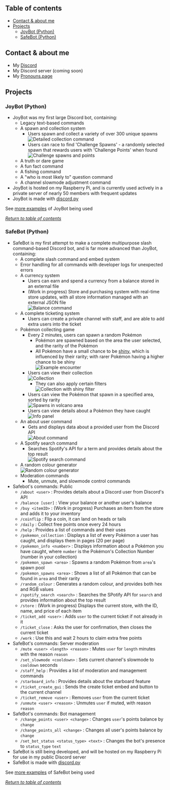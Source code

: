## Table of contents
- [Contact & about me](https://github.com/hi-joy-nz/hi-joy-nz/blob/main/README.md#contact--about-me)
- [Projects](https://github.com/hi-joy-nz/hi-joy-nz/blob/main/README.md#projects)
  - [JoyBot (Python)](https://github.com/hi-joy-nz/hi-joy-nz/blob/main/README.md#joybot-python)
  - [SafeBot (Python)](https://github.com/hi-joy-nz/hi-joy-nz/blob/main/README.md#safebot-python)


## Contact & about me
- My [Discord](https://discord.com/users/524064761525305344)
- My Discord server (coming soon)
- My [Pronouns.page](https://en.pronouns.page/@hi.joy)

## Projects
### JoyBot (Python)
- JoyBot was my first large Discord bot, containing:
  - Legacy text-based commands
  - A spawn and collection system
    - Users spawn and collect a variety of over 300 unique spawns <br>
    ![Detailed collection command](https://github.com/hi-joy-nz/hi-joy-nz/blob/main/Examples/JoyBot%20examples/Detailed%20spawn%20collection.png)
    - Users can race to find 'Challenge Spawns' - a randomly selected spawn that rewards users with 'Challenge Points' when found <br>
    ![Challenge spawns and points](https://github.com/hi-joy-nz/hi-joy-nz/blob/main/Examples/JoyBot%20examples/Challenge%20spawns%20and%20points.png)
  - A truth or dare game
  - A fun fact command
  - A fishing command
  - A "who is most likely to" question command
  - A channel slowmode adjustment command 
- JoyBot is hosted on my Raspberry Pi, and is currently used actively in a private server of nearly 50 members with frequent updates
- JoyBot is made with [discord.py](https://discordpy.readthedocs.io/en/stable/)

See [more examples](https://github.com/hi-joy-nz/hi-joy-nz/tree/main/Examples/JoyBot%20examples) of JoyBot being used

*[Return to table of contents](https://github.com/hi-joy-nz/hi-joy-nz/blob/main/README.md#table-of-contents)*

### SafeBot (Python)
- SafeBot is my first attempt to make a complete multipurpose slash command-based Discord bot, and is far more advanced than JoyBot, containing:
  - A complete slash command and embed system
  - Error handling for all commands with developer logs for unexpected errors
  - A currency system
    - Users can earn and spend a currency from a balance stored in an external file
    - (Work in progress) Store and purchasing system with real-time store updates, with all store information managed with an external JSON file <br>
  ![Balance command](https://github.com/hi-joy-nz/hi-joy-nz/blob/main/Examples/SafeBot%20examples/Points%20balance.png)
  - A complete ticketing system
    - Users can create a private channel with staff, and are able to add extra users into the ticket
  - Pokémon collecting game
    - Every 2 minutes, users can spawn a random Pokémon
      - Pokémon are spawned based on the area the user selected, and the rarity of the Pokémon
      - All Pokémon have a small chance to be [shiny](https://bulbapedia.bulbagarden.net/wiki/Shiny_Pok%C3%A9mon), which is influenced by their rarity; with rarer Pokémon having a higher chance to be shiny <br>
  ![Example encounter](https://github.com/hi-joy-nz/hi-joy-nz/blob/main/Examples/SafeBot%20examples/Pokemon%20spawn%20(city).png)
    - Users can view their collection <br>
    ![Collection](https://github.com/hi-joy-nz/hi-joy-nz/blob/main/Examples/SafeBot%20examples/Pokemon%20collection%20(page%201).png)
      - They can also apply certain filters <br>
      ![Collection with shiny filter](https://github.com/hi-joy-nz/hi-joy-nz/blob/main/Examples/SafeBot%20examples/Pokemon%20collection%20(shiny).png)
    - Users can view the Pokémon that spawn in a specified area, sorted by rarity <br>
    ![Spawns in volcano area](https://github.com/hi-joy-nz/hi-joy-nz/blob/main/Examples/SafeBot%20examples/Pokemon%20spawns%20(volcano).png)
    - Users can view details about a Pokémon they have caught <br>
    ![Info panel](https://github.com/hi-joy-nz/hi-joy-nz/blob/main/Examples/SafeBot%20examples/Pokemon%20info%20(1).png)
  - An about user command
    - Gets and displays data about a provided user from the Discord API <br>
    ![About command](https://github.com/hi-joy-nz/hi-joy-nz/blob/main/Examples/SafeBot%20examples/About%20user.png)
  - A Spotify search command
    - Searches Spotify's API for a term and provides details about the top result <br>
    ![Spotify search command](https://github.com/hi-joy-nz/hi-joy-nz/blob/main/Examples/SafeBot%20examples/Spotify%20search.png)
  - A random colour generator <br>
  ![Random colour generator](https://github.com/hi-joy-nz/hi-joy-nz/blob/main/Examples/SafeBot%20examples/Random%20colour%20(1).png)
  - Moderation commands
    - Mute, unmute, and slowmode control commands
- Safebot's commands: Public
  - `/about <user>` : Provides details about a Discord user from Discord's API
  - `/balance [user]` : View your balance or another user's balance
  - `/buy <itemID>` : (Work in progress) Purchases an item from the store and adds it to your inventory
  - `/coinflip` : Flip a coin, it can land on heads or tails
  - `/daily` : Collect free points once every 24 hours
  - `/help` : Provides a list of commands and their uses
  - `/pokemon_collection` : Displays a list of every Pokémon a user has caught, and displays them in pages (20 per page)
  - `/pokemon_info <number>` : Displays information about a Pokémon you have caught, where `number` is the Pokémon's Collection Number (number in your collection)
  - `/pokemon_spawn <area>` : Spawns a random Pokémon from `area`'s spawn pool
  - `/pokemon_spawns <area>` : Shows a list of all Pokémon that can be found in `area` and their rarity
  - `/random_colour` : Generates a random colour, and provides both hex and RGB values
  - `/spotify_search <search>` : Searches the SPotify API for `search` and provides information about the top result
  - `/store` : (Work in progress) Displays the current store, with the ID, name, and price of each item
  - `/ticket_add <user>` : Adds `user` to the current ticket if not already in it
  - `/ticket_close` : Asks the user for confirmation, then closes the current ticket
  - `/work` : Use this and wait 2 hours to claim extra free points
- SafeBot's commands: Server moderation
  - `/mute <user> <length> <reason>` : Mutes `user` for `length` minutes with the reason `reason`
  - `/set_slowmode <cooldown>` : Sets current channel's slowmode to `cooldown` seconds
  - `/staff_help` : Provides a list of moderation and management commands
  - `/starboard_info` : Provides details about the starboard feature
  - `/ticket_create_gui` : Sends the create ticket embed and button to the current channel
  - `/ticket_remove <user>` : Removes `user` from the current ticket
  - `/unmute <user> <reason>` : Unmutes `user` if muted, with reason `reason`
- SafeBot's commands: Bot management
  - `/change_points <user> <change>` : Changes `user`'s points balance by `change`
  - `/change_points_all <change>` : Changes all user's points balance by `change`
  - `/set_bot_status <status_type> <text>` : Changes the bot's presence to `status_type` `text`
- SafeBot is still being developed, and will be hosted on my Raspberry Pi for use in my public Discord server
- SafeBot is made with [discord.py](https://discordpy.readthedocs.io/en/stable/)

See [more examples](https://github.com/hi-joy-nz/hi-joy-nz/tree/main/Examples/SafeBot%20examples) of SafeBot being used


*[Return to table of contents](https://github.com/hi-joy-nz/hi-joy-nz/blob/main/README.md#table-of-contents)*
